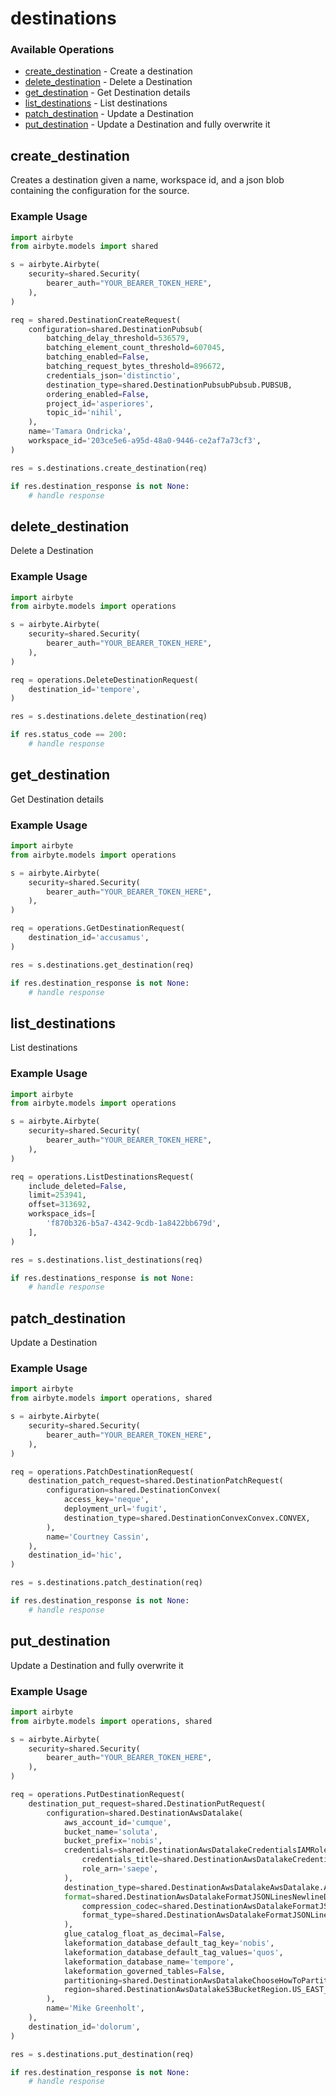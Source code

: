 # destinations

### Available Operations

* [create_destination](#create_destination) - Create a destination
* [delete_destination](#delete_destination) - Delete a Destination
* [get_destination](#get_destination) - Get Destination details
* [list_destinations](#list_destinations) - List destinations
* [patch_destination](#patch_destination) - Update a Destination
* [put_destination](#put_destination) - Update a Destination and fully overwrite it

## create_destination

Creates a destination given a name, workspace id, and a json blob containing the configuration for the source.

### Example Usage

```python
import airbyte
from airbyte.models import shared

s = airbyte.Airbyte(
    security=shared.Security(
        bearer_auth="YOUR_BEARER_TOKEN_HERE",
    ),
)

req = shared.DestinationCreateRequest(
    configuration=shared.DestinationPubsub(
        batching_delay_threshold=536579,
        batching_element_count_threshold=607045,
        batching_enabled=False,
        batching_request_bytes_threshold=896672,
        credentials_json='distinctio',
        destination_type=shared.DestinationPubsubPubsub.PUBSUB,
        ordering_enabled=False,
        project_id='asperiores',
        topic_id='nihil',
    ),
    name='Tamara Ondricka',
    workspace_id='203ce5e6-a95d-48a0-9446-ce2af7a73cf3',
)

res = s.destinations.create_destination(req)

if res.destination_response is not None:
    # handle response
```

## delete_destination

Delete a Destination

### Example Usage

```python
import airbyte
from airbyte.models import operations

s = airbyte.Airbyte(
    security=shared.Security(
        bearer_auth="YOUR_BEARER_TOKEN_HERE",
    ),
)

req = operations.DeleteDestinationRequest(
    destination_id='tempore',
)

res = s.destinations.delete_destination(req)

if res.status_code == 200:
    # handle response
```

## get_destination

Get Destination details

### Example Usage

```python
import airbyte
from airbyte.models import operations

s = airbyte.Airbyte(
    security=shared.Security(
        bearer_auth="YOUR_BEARER_TOKEN_HERE",
    ),
)

req = operations.GetDestinationRequest(
    destination_id='accusamus',
)

res = s.destinations.get_destination(req)

if res.destination_response is not None:
    # handle response
```

## list_destinations

List destinations

### Example Usage

```python
import airbyte
from airbyte.models import operations

s = airbyte.Airbyte(
    security=shared.Security(
        bearer_auth="YOUR_BEARER_TOKEN_HERE",
    ),
)

req = operations.ListDestinationsRequest(
    include_deleted=False,
    limit=253941,
    offset=313692,
    workspace_ids=[
        'f870b326-b5a7-4342-9cdb-1a8422bb679d',
    ],
)

res = s.destinations.list_destinations(req)

if res.destinations_response is not None:
    # handle response
```

## patch_destination

Update a Destination

### Example Usage

```python
import airbyte
from airbyte.models import operations, shared

s = airbyte.Airbyte(
    security=shared.Security(
        bearer_auth="YOUR_BEARER_TOKEN_HERE",
    ),
)

req = operations.PatchDestinationRequest(
    destination_patch_request=shared.DestinationPatchRequest(
        configuration=shared.DestinationConvex(
            access_key='neque',
            deployment_url='fugit',
            destination_type=shared.DestinationConvexConvex.CONVEX,
        ),
        name='Courtney Cassin',
    ),
    destination_id='hic',
)

res = s.destinations.patch_destination(req)

if res.destination_response is not None:
    # handle response
```

## put_destination

Update a Destination and fully overwrite it

### Example Usage

```python
import airbyte
from airbyte.models import operations, shared

s = airbyte.Airbyte(
    security=shared.Security(
        bearer_auth="YOUR_BEARER_TOKEN_HERE",
    ),
)

req = operations.PutDestinationRequest(
    destination_put_request=shared.DestinationPutRequest(
        configuration=shared.DestinationAwsDatalake(
            aws_account_id='cumque',
            bucket_name='soluta',
            bucket_prefix='nobis',
            credentials=shared.DestinationAwsDatalakeCredentialsIAMRole(
                credentials_title=shared.DestinationAwsDatalakeCredentialsIAMRoleCredentialsTitle.IAM_ROLE,
                role_arn='saepe',
            ),
            destination_type=shared.DestinationAwsDatalakeAwsDatalake.AWS_DATALAKE,
            format=shared.DestinationAwsDatalakeFormatJSONLinesNewlineDelimitedJSON(
                compression_codec=shared.DestinationAwsDatalakeFormatJSONLinesNewlineDelimitedJSONCompressionCodecOptional.UNCOMPRESSED,
                format_type=shared.DestinationAwsDatalakeFormatJSONLinesNewlineDelimitedJSONFormatTypeWildcard.JSONL,
            ),
            glue_catalog_float_as_decimal=False,
            lakeformation_database_default_tag_key='nobis',
            lakeformation_database_default_tag_values='quos',
            lakeformation_database_name='tempore',
            lakeformation_governed_tables=False,
            partitioning=shared.DestinationAwsDatalakeChooseHowToPartitionData.DAY,
            region=shared.DestinationAwsDatalakeS3BucketRegion.US_EAST_1,
        ),
        name='Mike Greenholt',
    ),
    destination_id='dolorum',
)

res = s.destinations.put_destination(req)

if res.destination_response is not None:
    # handle response
```
